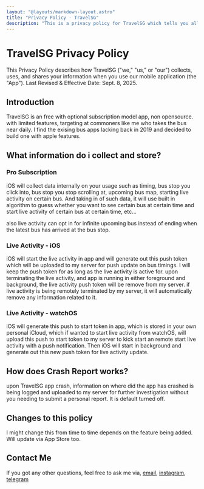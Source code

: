 ```yaml
---
layout: "@layouts/markdown-layout.astro"
title: "Privacy Policy - TravelSG"
description: "This is a privacy policy for TravelSG which tells you all about what and how your information is being accessed and used."
---
```


# TravelSG Privacy Policy

This Privacy Policy describes how TravelSG ("we," "us," or "our") collects, uses, and shares your information when you use our mobile application (the "App").
Last Revised & Effective Date: Sept. 8, 2025.

## Introduction

TravelSG is an free with optional subscription model app, non opensource. with limited features, targeting at commoners like me who takes the bus near daily. I find the exising bus apps lacking back in 2019 and decided to build one with apple features.

## What information do i collect and store?

### Pro Subscription

iOS will collect data internally on your usage such as timing, bus stop you click into, bus stop you stop scrolling at, upcoming bus map, starting live activity on certain bus. And taking in of such data, it will use built in algorithm to guess whether you want to see certain bus at certain time and start live activity of certain bus at certain time, etc...

also live activity can opt in for infinite upcoming bus instead of ending when the latest bus has arrived at the bus stop.

### Live Activity - iOS

iOS will start the live activity in app and will generate out this push token which will be uploaded to my server for push update on bus timings. I will keep the push token for as long as the live activity is active for. upon terminating the live activity, and app is running in either foreground and background, the live activity push token will be remove from my server. if live activity is being remotely terminated by my server, it will automatically remove any information related to it.

### Live Activity - watchOS

iOS will generate this push to start token in app, which is stored in your own personal iCloud, which if wanted to start live activity from watchOS, will upload this push to start token to my server to kick start an remote start live activity with a push notification. Then iOS will start in background and generate out this new push token for live activity update.

## How does Crash Report works?

upon TravelSG app crash, information on where did the app has crashed is being logged and uploaded to my server for further investigation without you needing to submit a personal report. It is default turned off.

## Changes to this policy

I might change this from time to time depends on the feature being added. Will update via App Store too.

## Contact Me

If you got any other questions, feel free to ask me via,
[email](mailto:long@babasama.com),
[instagram](https://www.instagram.com/babasama._?igsh=MWd5d2NqaHVzZnhlMA%3D%3D&utm_source=qr),
[telegram](https://t.me/babasama)
